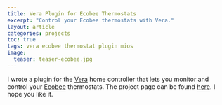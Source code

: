 ```yaml
---
title: Vera Plugin for Ecobee Thermostats
excerpt: "Control your Ecobee thermostats with Vera."
layout: article
categories: projects
toc: true
tags: vera ecobee thermostat plugin mios
image:
  teaser: teaser-ecobee.jpg
---
```


I wrote a plugin for the [Vera][] home controller that lets you monitor and control your [Ecobee][] thermostats.  The project page can be found [here](/vera-ecobee/).  I hope you like it.

[Ecobee]: http://www.ecobee.com
[Vera]: http://www.micasaverde.com
